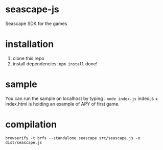 # seascape-js
Seascape SDK for the games

# installation
1. clone this repo
2. install dependencies: `npm install`
done!

# sample
You can run the sample on localhost by typing :
`node index.js`
index.js + index.html is holding an example of APY of first game.

# compilation
`browserify -t brfs --standalone seascape src/seascape.js -o dist/seascape.js`
